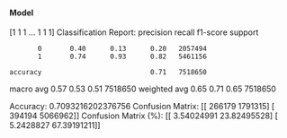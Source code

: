 #### Model
[1 1 1 ... 1 1 1]
Classification Report:
              precision    recall  f1-score   support

           0       0.40      0.13      0.20   2057494
           1       0.74      0.93      0.82   5461156

    accuracy                           0.71   7518650
   macro avg       0.57      0.53      0.51   7518650
weighted avg       0.65      0.71      0.65   7518650

Accuracy: 0.7093216202376756
Confusion Matrix:
[[ 266179 1791315]
 [ 394194 5066962]]
Confusion Matrix (%):
[[ 3.54024991 23.82495528]
 [ 5.2428827  67.39191211]]
